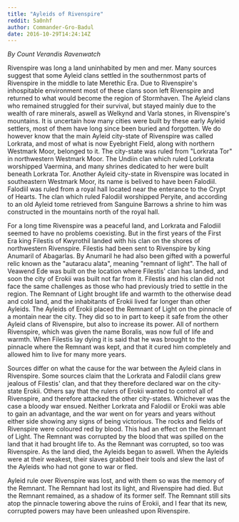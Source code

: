 ```yaml
---
title: "Ayleids of Rivenspire"
reddit: 5a0nhf
author: Commander-Gro-Badul
date: 2016-10-29T14:24:14Z
---
```


*By Count Verandis Ravenwatch*

Rivenspire was long a land uninhabited by men and mer. Many sources suggest that some Ayleid clans settled in the southernmost parts of Rivenspire in the middle to late Merethic Era. Due to Rivenspire's inhospitable environment most of these clans soon left Rivenspire and returned to what would become the region of Stormhaven. The Ayleid clans who remained struggled for their survival, but stayed mainly due to the wealth of rare minerals, aswell as Welkynd and Varla stones, in Rivenspire's mountains. It is uncertain how many cities were built by these early Ayleid settlers, most of them have long since been buried and forgotten. We do however know that the main Ayleid city-state of Rivenspire was called Lorkrata, and most of what is now Eyebright Field, along with northern Westmark Moor, belonged to it. The city-state was ruled from "Lorkrata Tor" in northwestern Westmark Moor. The Undiin clan which ruled Lorkrata worshipped Vaermina, and many shrines dedicated to her were built beneath Lorkrata Tor. Another Ayleid city-state in Rivenspire was located in southeastern Westmark Moor, its name is belived to have been Falodiil. Falodiil was ruled from a royal hall located near the enterance to the Crypt of Hearts. The clan which ruled Falodiil worshipped Peryite, and according to an old Ayleid tome retrieved from Sanguine Barrows a shrine to him was constructed in the mountains north of the royal hall.

For a long time Rivenspire was a peaceful land, and Lorkrata and Falodiil seemed to have no problems coexisting. But in the first years of the First Era king Filestis of Kwyrothil landed with his clan on the shores of northwestern Rivenspire. Filestis had been sent to Rivenspire by king Anumaril of Abagarlas. By Anumaril he had also been gifted with a powerful relic known as the "autaracu alata", meaning "remnant of light". The hall of Veawend Ede was built on the location where Filestis' clan has landed, and soon the city of Erokii was built not far from it. Filestis and his clan did not face the same challenges as those who had previously tried to settle in the region. The Remnant of Light brought life and warmth to the otherwise dead and cold land, and the inhabitants of Erokii lived far longer than other Ayleids. The Ayleids of Erokii placed the Remnant of Light on the pinnacle of a montain near the city. They did so to in part to keep it safe from the other Ayleid clans of Rivenspire, but also to increase its power. All of northern Rivenspire, which was given the name Boralis, was now full of life and warmth. When Filestis lay dying it is said that he was brought to the pinnacle where the Remnant was kept, and that it cured him completely and allowed him to live for many more years.

Sources differ on what the cause for the war between the Ayleid clans in Rivenspire. Some sources claim that the Lorkrata and Falodiil clans grew jealous of Filestis' clan, and that they therefore declared war on the city-state Erokii. Others say that the rulers of Erokii wanted to control all of Rivenspire, and therefore attacked the other city-states. Whichever was the case a bloody war ensued. Neither Lorkrata and Falodiil or Erokii was able to gain an advantage, and the war went on for years and years without either side showing any signs of being victorious. The rocks and fields of Rivenspire were coloured red by blood. This had an effect on the Remnant of Light. The Remnant was corrupted by the blood that was spilled on the land that it had brought life to. As the Remnant was corrupted, so too was Rivenspire. As the land died, the Ayleids began to aswell. When the Ayleids were at their weakest, their slaves grabbed their tools and slew the last of the Ayleids who had not gone to war or fled.

Ayleid rule over Rivenspire was lost, and with them so was the memory of the Remnant. The Remnant had lost its light, and Rivenspire had died. But the Remnant remained, as a shadow of its former self. The Remnant still sits atop the pinnacle towering above the ruins of Erokii, and I fear that its new, corrupted powers may have been unleashed upon Rivenspire.
